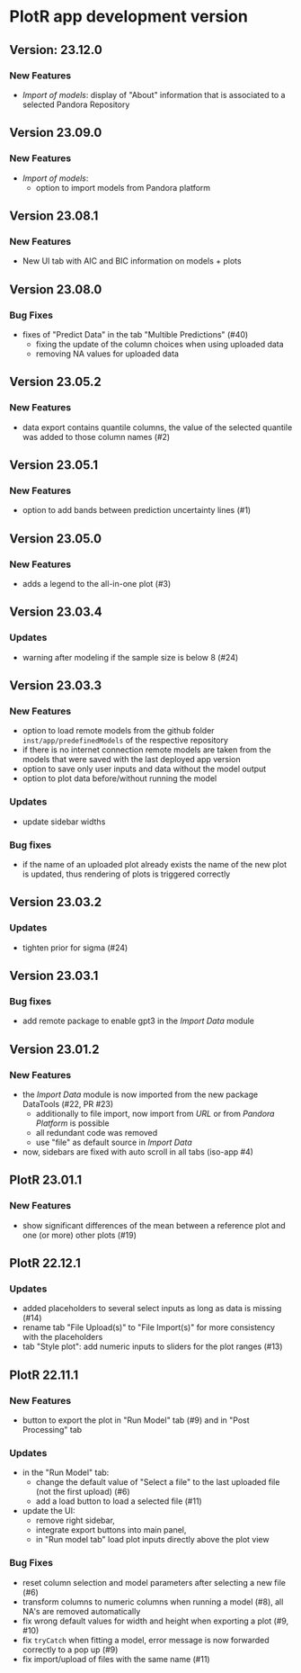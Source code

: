 # PlotR app development version

## Version: 23.12.0

### New Features
- _Import of models_: display of "About" information that is associated to a selected Pandora 
  Repository

## Version 23.09.0

### New Features
- _Import of models_:
  - option to import models from Pandora platform
  
## Version 23.08.1

### New Features
- New UI tab with AIC and BIC information on models + plots

## Version 23.08.0

### Bug Fixes
- fixes of "Predict Data" in the tab "Multible Predictions" (#40)
  - fixing the update of the column choices when using uploaded data
  - removing NA values for uploaded data

## Version 23.05.2

### New Features
- data export contains quantile columns, the value of the selected quantile was added to those column names (#2)

## Version 23.05.1

### New Features
- option to add bands between prediction uncertainty lines (#1)

## Version 23.05.0

### New Features
- adds a legend to the all-in-one plot (#3)

## Version 23.03.4

### Updates
- warning after modeling if the sample size is below 8 (#24)

## Version 23.03.3

### New Features
- option to load remote models from the github folder `inst/app/predefinedModels` of the respective 
repository
- if there is no internet connection remote models are taken from the models that were saved with
  the last deployed app version
- option to save only user inputs and data without the model output
- option to plot data before/without running the model
  
### Updates
- update sidebar widths

### Bug fixes
- if the name of an uploaded plot already exists the name of the new plot is updated, thus rendering
of plots is triggered correctly

## Version 23.03.2

### Updates
- tighten prior for sigma (#24)

## Version 23.03.1

### Bug fixes
- add remote package to enable gpt3 in the _Import Data_ module

## Version 23.01.2

### New Features
- the _Import Data_ module is now imported from the new package DataTools (#22, PR #23)
  - additionally to file import, now import from _URL_ or from _Pandora Platform_ is possible
  - all redundant code was removed
  - use "file" as default source in _Import Data_
- now, sidebars are fixed with auto scroll in all tabs (iso-app #4)

## PlotR 23.01.1

### New Features
- show significant differences of the mean between a reference plot and one (or more) other 
plots (#19)

## PlotR 22.12.1

### Updates
- added placeholders to several select inputs as long as data is missing (#14)
- rename tab "File Upload(s)" to "File Import(s)" for more consistency with the placeholders
- tab "Style plot": add numeric inputs to sliders for the plot ranges (#13)

## PlotR 22.11.1

### New Features
- button to export the plot in "Run Model" tab (#9) and in "Post Processing" tab

### Updates
- in the "Run Model" tab:
  - change the default value of "Select a file" to the last uploaded file (not the first upload) (#6)
  - add a load button to load a selected file (#11)
- update the UI:
  - remove right sidebar, 
  - integrate export buttons into main panel,
  - in "Run model tab" load plot inputs directly above the plot view

### Bug Fixes
- reset column selection and model parameters after selecting a new file (#6)
- transform columns to numeric columns when running a model (#8), all NA's are removed automatically
- fix wrong default values for width and height when exporting a plot (#9, #10)
- fix `tryCatch` when fitting a model, error message is now forwarded correctly to a pop up (#9)
- fix import/upload of files with the same name (#11)
